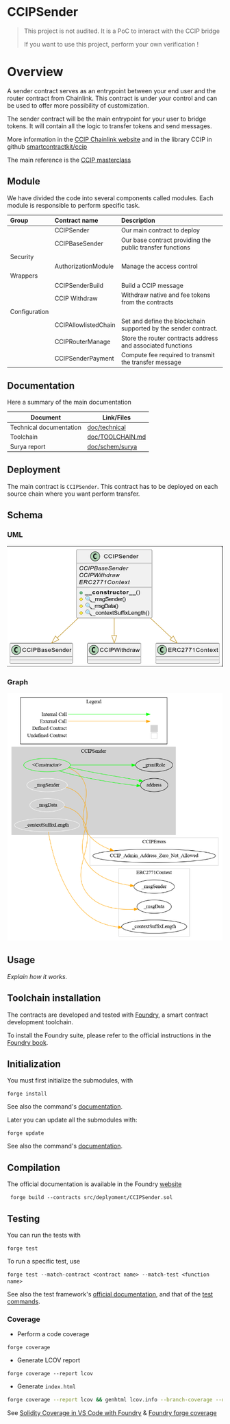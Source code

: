 # CCIPSender

> This project is not audited. It is a PoC to interact with the CCIP bridge
> 
>If you want to use this project, perform your own verification !

# Overview

A sender contract serves as an entrypoint between your end user and the router contract from Chainlink. This contract is under your control and can be used to offer more possibility of customization.

The sender contract will be the main entrypoint for your user to bridge tokens. It will contain all the logic to transfer tokens and send messages.

More information in the [CCIP Chainlink website](https://docs.chain.link/ccip) and in the library CCIP in github [smartcontractkit/ccip](https://github.com/smartcontractkit/ccip)

The main reference is the [CCIP masterclass](https://andrej-rakic.gitbook.io/chainlink-ccip/ccip-masterclass/exercise-1-transfer-tokens)

## Module

We have divided the code into several components called modules. Each module is responsible to perform specific task.

| **Group**     | **Contract name**    | **Description**                                              |
| :------------ | :------------------- | :----------------------------------------------------------- |
|               | CCIPSender           | Our main contract to deploy                                  |
|               | CCIPBaseSender       | Our base contract providing the public transfer functions    |
| Security      |                      |                                                              |
|               | AuthorizationModule  | Manage the access control                                    |
| Wrappers      |                      |                                                              |
|               | CCIPSenderBuild      | Build a CCIP message                                         |
|               | CCIP Withdraw        | Withdraw native and fee tokens from the contracts            |
| Configuration |                      |                                                              |
|               | CCIPAllowlistedChain | Set and define the blockchain supported by the sender contract. |
|               | CCIPRouterManage     | Store the router contracts address and associated functions  |
|               | CCIPSenderPayment    | Compute fee required to transmit the transfer message        |



## Documentation

Here a summary of the main documentation

| Document                | Link/Files                             |
| ----------------------- | -------------------------------------- |
| Technical documentation | [doc/technical](./doc/technical.md)    |
| Toolchain               | [doc/TOOLCHAIN.md](./doc/TOOLCHAIN.md) |
| Surya report            | [doc/schem/surya](./doc/schema/surya)  |

## Deployment

The main contract is `CCIPSender`. This contract has to be deployed on each source chain where you want perform transfer.

## Schema

### UML

![Screenshot from 2024-04-15 10-31-17](./doc/schema/uml.png)



### Graph

![surya_graph_CCIPSender.sol](./doc/schema/surya/surya_graph/surya_graph_CCIPSender.sol.png)



## Usage

*Explain how it works.*


## Toolchain installation

The contracts are developed and tested with [Foundry](https://book.getfoundry.sh), a smart contract development toolchain.

To install the Foundry suite, please refer to the official instructions in the [Foundry book](https://book.getfoundry.sh/getting-started/installation).

## Initialization

You must first initialize the submodules, with

```
forge install
```

See also the command's [documentation](https://book.getfoundry.sh/reference/forge/forge-install).

Later you can update all the submodules with:

```
forge update
```

See also the command's [documentation](https://book.getfoundry.sh/reference/forge/forge-update).



## Compilation

The official documentation is available in the Foundry [website](https://book.getfoundry.sh/reference/forge/build-commands) 

```
 forge build --contracts src/deplyoment/CCIPSender.sol
```

## Testing

You can run the tests with

```
forge test
```

To run a specific test, use

```
forge test --match-contract <contract name> --match-test <function name>
```

See also the test framework's [official documentation](https://book.getfoundry.sh/forge/tests), and that of the [test commands](https://book.getfoundry.sh/reference/forge/test-commands).

### Coverage

* Perform a code coverage

```
forge coverage
```

* Generate LCOV report

```
forge coverage --report lcov
```

- Generate `index.html`

```bash
forge coverage --report lcov && genhtml lcov.info --branch-coverage --output-dir coverage
```

See [Solidity Coverage in VS Code with Foundry](https://mirror.xyz/devanon.eth/RrDvKPnlD-pmpuW7hQeR5wWdVjklrpOgPCOA-PJkWFU) & [Foundry forge coverage](https://www.rareskills.io/post/foundry-forge-coverage)
